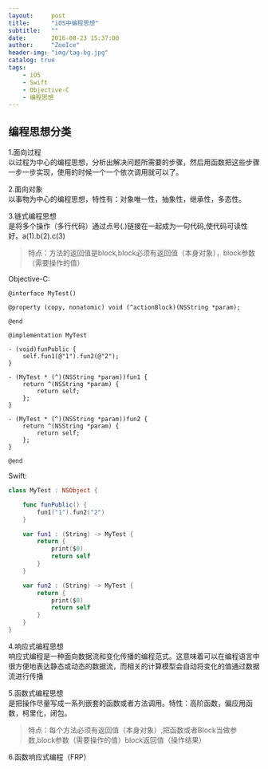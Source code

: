 ```yaml
---
layout:     post
title:      "iOS中编程思想"
subtitle:   ""
date:       2016-08-23 15:37:00
author:     "ZoeIce"
header-img: "img/tag-bg.jpg"
catalog: true
tags:
    - iOS
    - Swift
    - Objective-C
    - 编程思想
---
```


## 编程思想分类   
1.面向过程    
以过程为中心的编程思想，分析出解决问题所需要的步骤，然后用函数把这些步骤一步一步实现，使用的时候一个一个依次调用就可以了。

2.面向对象    
以事物为中心的编程思想，特性有：对象唯一性，抽象性，继承性，多态性。

3.链式编程思想    
是将多个操作（多行代码）通过点号(.)链接在一起成为一句代码,使代码可读性好。a(1).b(2).c(3)

>特点：方法的返回值是block,block必须有返回值（本身对象），block参数（需要操作的值）   

Objective-C:

```objc
@interface MyTest()

@property (copy, nonatomic) void (^actionBlock)(NSString *param);

@end

@implementation MyTest

- (void)funPublic {
    self.fun1(@"1").fun2(@"2");
}

- (MyTest * (^)(NSString *param))fun1 {
    return ^(NSString *param) {
        return self;
    };
}

- (MyTest * (^)(NSString *param))fun2 {
    return ^(NSString *param) {
        return self;
    };
}

@end
```

Swift:  

```swift
class MyTest : NSObject {

    func funPublic() {
        fun1("1").fun2("2")
    }

    var fun1 : (String) -> MyTest {
        return {
            print($0)
            return self
        }
    }

    var fun2 : (String) -> MyTest {
        return {
            print($0)
            return self
        }
    }
}
```

4.响应式编程思想   
响应式编程是一种面向数据流和变化传播的编程范式。这意味着可以在编程语言中很方便地表达静态或动态的数据流，而相关的计算模型会自动将变化的值通过数据流进行传播

5.函数式编程思想   
是把操作尽量写成一系列嵌套的函数或者方法调用。特性：高阶函数，偏应用函数，柯里化，闭包。

>特点：每个方法必须有返回值（本身对象）,把函数或者Block当做参数,block参数（需要操作的值）block返回值（操作结果）

6.函数响应式编程（FRP）
